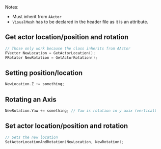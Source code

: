 Notes:
- Must inherit from `AActor`
- `VisualMesh` has to be declared in the header file as it is an attribute.

## Get actor location/position and rotation
```cpp
// Those only work because the class inherits from AActor
FVector NewLocation = GetActorLocation();
FRotator NewRotation = GetActorRotation();
```

## Setting position/location
```cpp
NewLocation.Z += something;
```

## Rotating an Axis
```cpp
NewRotation.Yaw += something; // Yaw is rotation in y axix (vertical)
```

## Set actor location/position and rotation
```cpp
// Sets the new location
SetActorLocationAndRotation(NewLocation, NewRotation);
```